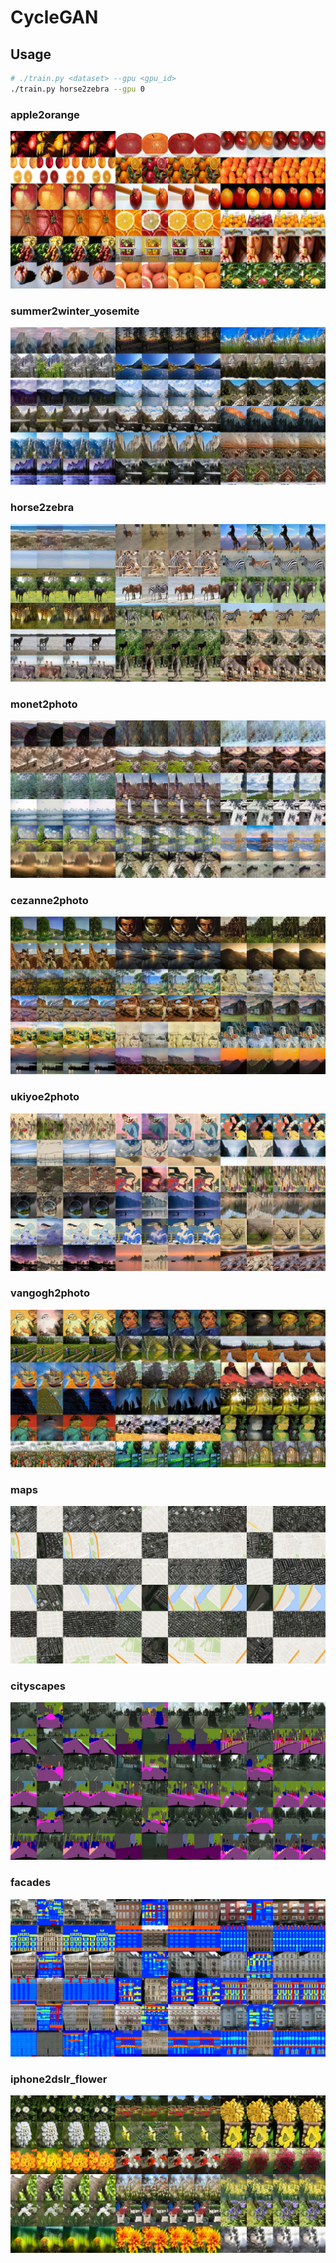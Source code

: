 # CycleGAN

## Usage

```bash
# ./train.py <dataset> --gpu <gpu_id>
./train.py horse2zebra --gpu 0
```

### apple2orange

![](.readme/apple2orange_epoch200.jpg)

### summer2winter_yosemite

![](.readme/summer2winter_yosemite_epoch94.jpg)

### horse2zebra

![](.readme/horse2zebra_epoch200.jpg)

### monet2photo

![](.readme/monet2photo_epoch50.jpg)

### cezanne2photo

![](.readme/cezanne2photo_epoch22.jpg)

### ukiyoe2photo

![](.readme/ukiyoe2photo_epoch108.jpg)

### vangogh2photo

![](.readme/vangogh2photo_epoch63.jpg)

### maps

![](.readme/maps_epoch200.jpg)

### cityscapes

![](.readme/cityscapes_epoch17.jpg)

### facades

![](.readme/facades_epoch200.jpg)

### iphone2dslr_flower

![](.readme/iphone2dslr_flower_epoch200.jpg)

